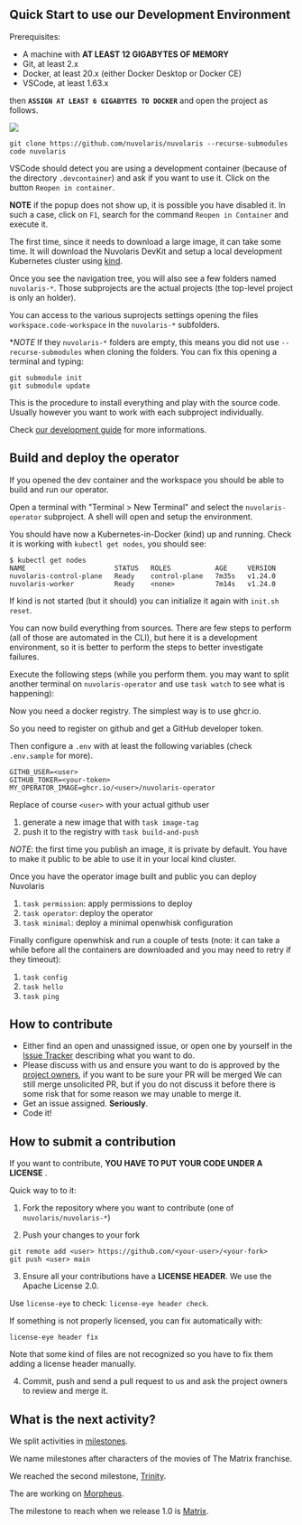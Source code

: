 <!--
  ~ Licensed to the Apache Software Foundation (ASF) under one
  ~ or more contributor license agreements.  See the NOTICE file
  ~ distributed with this work for additional information
  ~ regarding copyright ownership.  The ASF licenses this file
  ~ to you under the Apache License, Version 2.0 (the
  ~ "License"); you may not use this file except in compliance
  ~ with the License.  You may obtain a copy of the License at
  ~
  ~   http://www.apache.org/licenses/LICENSE-2.0
  ~
  ~ Unless required by applicable law or agreed to in writing,
  ~ software distributed under the License is distributed on an
  ~ "AS IS" BASIS, WITHOUT WARRANTIES OR CONDITIONS OF ANY
  ~ KIND, either express or implied.  See the License for the
  ~ specific language governing permissions and limitations
  ~ under the License.
  ~
-->
## Quick Start to use our Development Environment

Prerequisites:

 - A machine with **AT LEAST 12 GIGABYTES OF MEMORY** 
 - Git, at least 2.x 
 - Docker, at least 20.x (either Docker Desktop or Docker CE) 
 - VSCode, at least 1.63.x
 
then  **`ASSIGN AT LEAST 6 GIGABYTES TO DOCKER`** and open the project as follows.

![](devenv.png)

```
git clone https://github.com/nuvolaris/nuvolaris --recurse-submodules
code nuvolaris
```

VSCode should detect you are using a development container (because of the directory `.devcontainer`) and ask if you want to use it. Click on the button `Reopen in container`.

**NOTE** if the popup does not show up, it is possible you have disabled it. In such a case, click on `F1`, search for the command `Reopen in Container` and execute it.

The first time, since it needs to download a large image, it can take some time. It will download the Nuvolaris DevKit  and setup a local development Kubernetes cluster  using [kind](https://kind.sigs.k8s.io/).

Once you see the navigation tree, you will also see a few folders named `nuvolaris-*`. Those subprojects are the actual projects (the top-level project is only an holder). 

You can access to the various suprojects settings opening the files `workspace.code-workspace` in the `nuvolaris-*` subfolders.

**NOTE* If they `nuvolaris-*` folders are empty, this means you did not use `--recurse-submodules` when cloning the folders. You can fix this opening a terminal and typing:

```
git submodule init
git submodule update
```

This is the procedure to install everything and play with the source code. Usually however you want to work with each subproject individually. 

Check  [our development guide](DEVEL.md) for more informations.

## Build and deploy the operator

If you opened the dev container and the workspace you should be able to build and run our operator.

Open a terminal with "Terminal > New Terminal" and select  the `nuvolaris-operator` subproject. A shell will open and setup the environment.

You should have now a Kubernetes-in-Docker (kind) up and running. Check it is working with `kubectl get nodes`, you should see:

```
$ kubectl get nodes
NAME                      STATUS   ROLES           AGE     VERSION
nuvolaris-control-plane   Ready    control-plane   7m35s   v1.24.0
nuvolaris-worker          Ready    <none>          7m14s   v1.24.0
```

If kind is not started (but it should) you can initialize it again with `init.sh reset`.

You can now build everything from sources. There are few steps to perform (all of those are automated in the CLI), but here it is a development environment, so it is better to perform the steps to better investigate failures.

Execute the following steps (while you perform them. you may want to split another terminal on `nuvolaris-operator` and use `task watch` to see what is happening):

Now you need a docker registry. The simplest way is to use ghcr.io.

So you need to register on github and get a GitHub developer token. 

Then configure a `.env` with at least the following variables (check `.env.sample` for more).

```
GITHB_USER=<user>
GITHUB_TOKER=<your-token>
MY_OPERATOR_IMAGE=ghcr.io/<user>/nuvolaris-operator
```

Replace of course `<user>` with your actual github user

1. generate a new image that with `task image-tag` 
1. push it to the registry with `task build-and-push`

*NOTE*: the first time you publish an image, it is private by default. You have to make it public to be able to use it in your local kind cluster.

Once you have the operator image built and public you can deploy Nuvolaris

1. `task permission`: apply permissions to deploy
1. `task operator`: deploy the operator
1. `task minimal`: deploy a minimal openwhisk configuration

Finally configure openwhisk and run a couple of tests (note: it can take a while before all the containers are downloaded and you may need to retry if they timeout):

1. `task config`
1. `task hello`
2. `task ping`

## How to contribute

- Either find an open and unassigned issue, or open one by yourself in the [Issue Tracker](https://github.com/nuvolaris/nuvolaris/issues) describing what you want to do.
- Please discuss with us and ensure you want to do is approved by the [project owners](docs/OWNERS.md), if you want to be sure your PR will be merged We can still merge unsolicited PR, but if you do not discuss it before there is some risk that for some reason we may unable to merge it. 
- Get an issue assigned. **Seriously**. 
- Code it!

## How to submit a contribution

If you want to contribute, **YOU HAVE TO PUT YOUR CODE UNDER A LICENSE** . 

Quick way to to it:

1. Fork the repository where you want to contribute (one of `nuvolaris/nuvolaris-*`) 

2. Push your changes to your fork

```
git remote add <user> https://github.com/<your-user>/<your-fork>
git push <user> main
```

3. Ensure all your contributions have a **LICENSE HEADER**.  We use the Apache License 2.0.

Use `license-eye` to check: `license-eye header check`.

If something is not properly licensed, you can fix automatically with:

```
license-eye header fix
```

Note that some kind of files are not recognized so you have to fix them adding a license header manually.

4. Commit, push and send a pull request to us and ask the project owners to review and merge it. 

## What is the next activity?

We split activities in [milestones](https://github.com/nuvolaris/nuvolaris/milestones?direction=asc&sort=title&state=open).

We name milestones after characters of the movies of The Matrix franchise. 

We reached the second milestone, [Trinity](Trinity.md).

The are working on [Morpheus](Morpheus.md).

The milestone to reach when we release 1.0 is [Matrix](Matrix.md).
 
